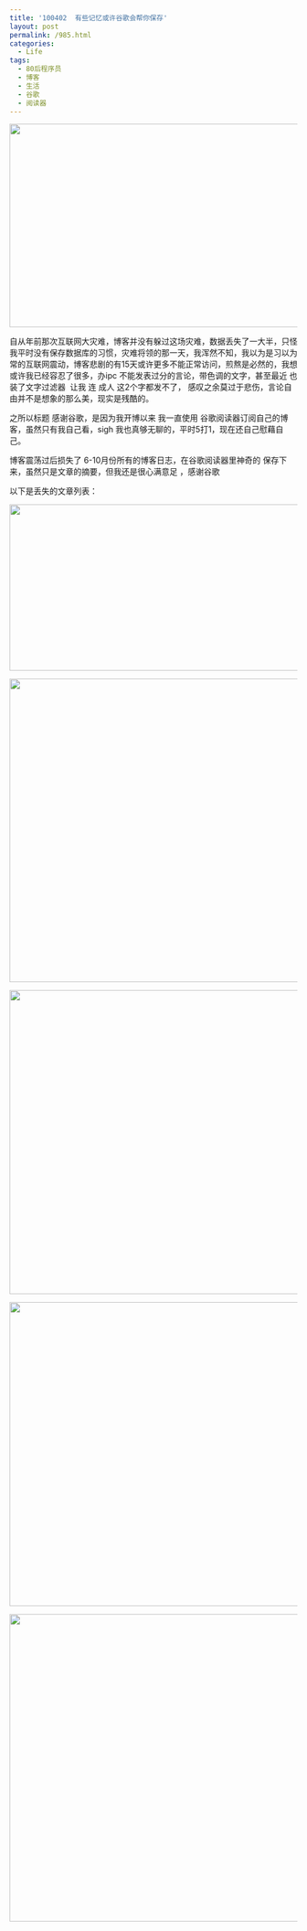 ```yaml
---
title: '100402  有些记忆或许谷歌会帮你保存'
layout: post
permalink: /985.html
categories:
  - Life
tags:
  - 80后程序员
  - 博客
  - 生活
  - 谷歌
  - 阅读器
---
```

[<img class="aligncenter size-full wp-image-991" title="blog06" src="http://www.80aj.com/wp-content/uploads/2010/04/blog06.jpg" alt="" width="594" height="356" />][1]

自从年前那次互联网大灾难，博客并没有躲过这场灾难，数据丢失了一大半，只怪我平时没有保存数据库的习惯，灾难将领的那一天，我浑然不知，我以为是习以为常的互联网震动，博客悲剧的有15天或许更多不能正常访问，煎熬是必然的，我想或许我已经容忍了很多，办ipc 不能发表过分的言论，带色调的文字，甚至最近 也装了文字过滤器  让我 连 成人 这2个字都发不了， 感叹之余莫过于悲伤，言论自由并不是想象的那么美，现实是残酷的。

之所以标题 感谢谷歌，是因为我开博以来 我一直使用 谷歌阅读器订阅自己的博客，虽然只有我自己看，sigh 我也真够无聊的，平时5打1，现在还自己慰藉自己。

博客震荡过后损失了 6-10月份所有的博客日志，在谷歌阅读器里神奇的 保存下来，虽然只是文章的摘要，但我还是很心满意足 ，感谢谷歌

以下是丢失的文章列表：

[<img class="aligncenter size-full wp-image-990" title="blog05" src="http://www.80aj.com/wp-content/uploads/2010/04/blog05.jpg" alt="" width="1142" height="291" />][2]

[<img class="aligncenter size-full wp-image-989" title="blog04" src="http://www.80aj.com/wp-content/uploads/2010/04/blog04.jpg" alt="" width="1149" height="531" />][3]

[<img class="aligncenter size-full wp-image-988" title="blog03" src="http://www.80aj.com/wp-content/uploads/2010/04/blog03.jpg" alt="" width="1146" height="532" />][4]

[<img class="aligncenter size-full wp-image-987" title="blog02" src="http://www.80aj.com/wp-content/uploads/2010/04/blog02.jpg" alt="" width="1148" height="532" />][5]

[<img class="aligncenter size-full wp-image-986" title="myblog01" src="http://www.80aj.com/wp-content/uploads/2010/04/myblog01.jpg" alt="" width="1145" height="538" />][6]

 [1]: http://www.80aj.com/wp-content/uploads/2010/04/blog06.jpg
 [2]: http://www.80aj.com/wp-content/uploads/2010/04/blog05.jpg
 [3]: http://www.80aj.com/wp-content/uploads/2010/04/blog04.jpg
 [4]: http://www.80aj.com/wp-content/uploads/2010/04/blog03.jpg
 [5]: http://www.80aj.com/wp-content/uploads/2010/04/blog02.jpg
 [6]: http://www.80aj.com/wp-content/uploads/2010/04/myblog01.jpg